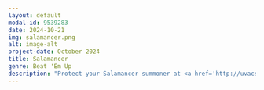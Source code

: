 ```yaml
---
layout: default
modal-id: 9539283
date: 2024-10-21
img: salamancer.png
alt: image-alt
project-date: October 2024
title: Salamancer
genre: Beat 'Em Up
description: "Protect your Salamancer summoner at <a href='http://uvacs.games/games/PICO-8/salamancer/salamancer.html'>http://uvacs.games/games/PICO-8/nerdy/salamancer.html</a>!<br><em>May your flames burn bright, little friend!</em>"
---
```

